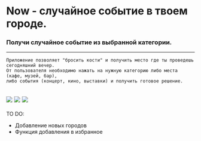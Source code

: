 # Now - случайное событие в твоем городе.
### Получи случайное событие из выбранной категории. 
----
```
Приложение позволяет "бросить кости" и получить место где ты проведешь сегодняшний вечер.
От пользователя необходимо нажать на нужную категорию либо места (кафе, музей, бар), 
либо события (концерт, кино, выставки) и получить готовое решение.
```
<img src="https://img-host.ru/TIs7p.png"> <img src="https://img-host.ru/THVvV.png"> <img src="https://img-host.ru/83OZt.png">
----
TO DO:
- Добавление новых городов
- Функция добавления в избранное




